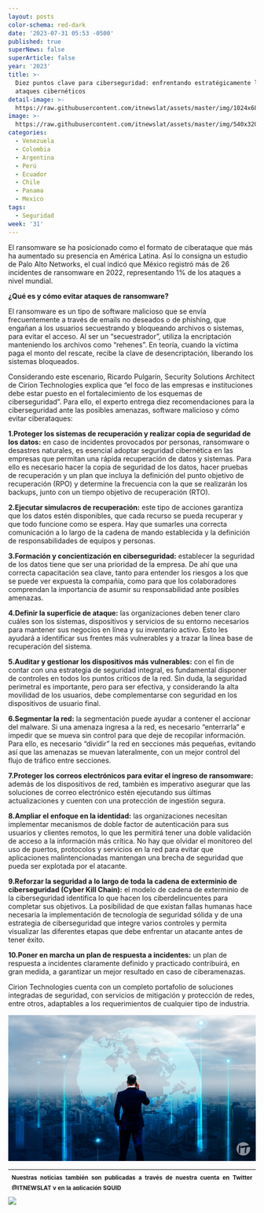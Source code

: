 ```yaml
---
layout: posts
color-schema: red-dark
date: '2023-07-31 05:53 -0500'
published: true
superNews: false
superArticle: false
year: '2023'
title: >-
  Diez puntos clave para ciberseguridad: enfrentando estratégicamente los
  ataques cibernéticos
detail-image: >-
  https://raw.githubusercontent.com/itnewslat/assets/master/img/1024x680/Ejecutivo-Negocios-g.jpg
image: >-
  https://raw.githubusercontent.com/itnewslat/assets/master/img/540x320/Ejecutivo-Negocios-p.jpg
categories:
  - Venezuela
  - Colombia
  - Argentina
  - Perú
  - Ecuador
  - Chile
  - Panama
  - Mexico
tags:
  - Seguridad
week: '31'
---
```

El ransomware se ha posicionado como el formato de ciberataque que más ha aumentado su presencia en América Latina. Así lo consigna un estudio de Palo Alto Networks, el cual indicó que México registró más de 26 incidentes de ransomware en 2022, representando 1% de los ataques a nivel mundial.

**¿Qué es y cómo evitar ataques de ransomware?**

El ransomware es un tipo de software malicioso que se envía frecuentemente a través de emails no deseados o de phishing, que engañan a los usuarios secuestrando y bloqueando archivos o sistemas, para evitar el acceso. Al ser un “secuestrador”, utiliza la encriptación manteniendo los archivos como “rehenes”. En teoría, cuando la víctima paga el monto del rescate, recibe la clave de desencriptación, liberando los sistemas bloqueados.

Considerando este escenario, Ricardo Pulgarín, Security Solutions Architect de Cirion Technologies explica que “el foco de las empresas e instituciones debe estar puesto en el fortalecimiento de los esquemas de ciberseguridad”. Para ello, el experto entrega diez recomendaciones para la ciberseguridad ante las posibles amenazas, software malicioso y cómo evitar ciberataques:

**1.Proteger los sistemas de recuperación y realizar copia de seguridad de los datos:** en caso de incidentes provocados por personas, ransomware o desastres naturales, es esencial adoptar seguridad cibernética en las empresas que permitan una rápida recuperación de datos y sistemas. Para ello es necesario hacer la copia de seguridad de los datos, hacer pruebas de recuperación y un plan que incluya la definición del punto objetivo de recuperación (RPO) y determine la frecuencia con la que se realizarán los backups, junto con un tiempo objetivo de recuperación (RTO).

**2.Ejecutar simulacros de recuperación:** este tipo de acciones garantiza que los datos estén disponibles, que cada recurso se pueda recuperar y que todo funcione como se espera. Hay que sumarles una correcta comunicación a lo largo de la cadena de mando establecida y la definición de responsabilidades de equipos y personas.

**3.Formación y concientización en ciberseguridad:** establecer la seguridad de los datos tiene que ser una prioridad de la empresa. De ahí que una correcta capacitación sea clave, tanto para entender los riesgos a los que se puede ver expuesta la compañía, como para que los colaboradores comprendan la importancia de asumir su responsabilidad ante posibles amenazas.

**4.Definir la superficie de ataque:** las organizaciones deben tener claro cuáles son los sistemas, dispositivos y servicios de su entorno necesarios para mantener sus negocios en línea y su inventario activo. Esto les ayudará a identificar sus frentes más vulnerables y a trazar la línea base de recuperación del sistema.

**5.Auditar y gestionar los dispositivos más vulnerables:** con el fin de contar con una estrategia de seguridad integral, es fundamental disponer de controles en todos los puntos críticos de la red. Sin duda, la seguridad perimetral es importante, pero para ser efectiva, y considerando la alta movilidad de los usuarios, debe complementarse con seguridad en los dispositivos de usuario final.

**6.Segmentar la red:** la segmentación puede ayudar a contener el accionar del malware. Si una amenaza ingresa a la red, es necesario “enterrarla” e impedir que se mueva sin control para que deje de recopilar información. Para ello, es necesario “dividir” la red en secciones más pequeñas, evitando así que las amenazas se muevan lateralmente, con un mejor control del flujo de tráfico entre secciones.

**7.Proteger los correos electrónicos para evitar el ingreso de ransomware:** además de los dispositivos de red, también es imperativo asegurar que las soluciones de correo electrónico estén ejecutando sus últimas actualizaciones y cuenten con una protección de ingestión segura.

**8.Ampliar el enfoque en la identidad:** las organizaciones necesitan implementar mecanismos de doble factor de autenticación para sus usuarios y clientes remotos, lo que les permitirá tener una doble validación de acceso a la información más crítica. No hay que olvidar el monitoreo del uso de puertos, protocolos y servicios en la red para evitar que aplicaciones malintencionadas mantengan una brecha de seguridad que pueda ser explotada por el atacante.

**9.Reforzar la seguridad a lo largo de toda la cadena de exterminio de ciberseguridad (Cyber Kill Chain):** el modelo de cadena de exterminio de la ciberseguridad identifica lo que hacen los ciberdelincuentes para completar sus objetivos. La posibilidad de que existan fallas humanas hace necesaria la implementación de tecnología de seguridad sólida y de una estrategia de ciberseguridad que integre varios controles y permita visualizar las diferentes etapas que debe enfrentar un atacante antes de tener éxito.

**10.Poner en marcha un plan de respuesta a incidentes:** un plan de respuesta a incidentes claramente definido y practicado contribuirá, en gran medida, a garantizar un mejor resultado en caso de ciberamenazas.

Cirion Technologies cuenta con un completo portafolio de soluciones integradas de seguridad, con servicios de mitigación y protección de redes, entre otros, adaptables a los requerimientos de cualquier tipo de industria.

![](https://raw.githubusercontent.com/itnewslat/assets/master/img/540x320/Ejecutivo-Negocios-p.jpg)

<table style="height: 42px;" width="569">
<tbody>
<tr>
<td style="text-align: justify;"><sub><strong>Nuestras noticias también son publicadas a través de nuestra cuenta en Twitter <a href="https://twitter.com/itnewslat?lang=es">@ITNEWSLAT</a> y en la aplicación <a href="https://squidapp.co/en/">SQUID</a></strong></sub></td>
</tr>
</tbody>
</table>
<img src="https://tracker.metricool.com/c3po.jpg?hash=56f88a41e39ab42c063cc51676587a04"/>